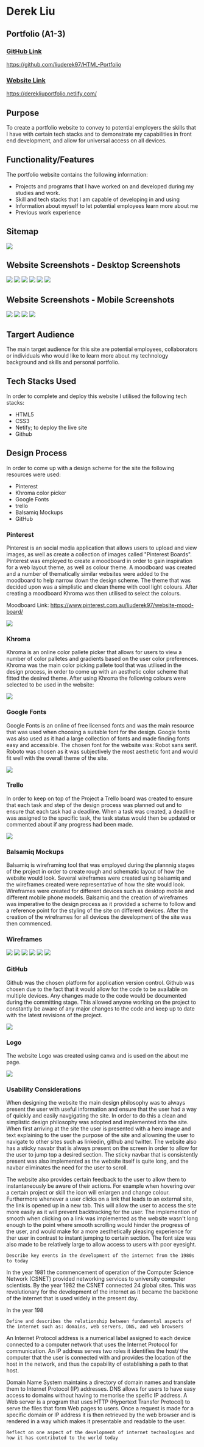 # Derek Liu

## Portfolio (A1-3)

### <u>GitHub Link</u>

<https://github.com/liuderek97/HTML-Portfolio>

### <u>Website Link</u>

<https://derekliuportfolio.netlify.com/>

## Purpose

To create a portfolio website to convey to potential employers the skills that I have with certain tech stacks and to demonstrate my capabilities in front end development, and allow for universal access on all devices.

## Functionality/Features

The portfolio website contains the following information:

- Projects and programs that I have worked on and developed during my studies and work.
- Skill and tech stacks that I am capable of developing in and using 
- Information about myself to let potential employees learn more about me
- Previous work experience 

## Sitemap

<img src="images/Sitemap.png" >

## Website Screenshots - Desktop Screenshots


<img src="images/Home Screen Shot.png"   />  


<img src="images/Projects Screenshot.png" /> 


<img src="images/Projects pt2 screenshot.png" >  


<img src="images/Skills screenshot.png" />  


<img src="images/Skills Pt2.png"  />  


<img src="images/About screenshot.png" />

## Website Screenshots - Mobile Screenshots

<img src="images/Mobile Screenshot.png">


<img src="images/Mobile projects screenshot.png">


<img src="images/Mobile Skills Screenshot.png">


<img src="images/About mobile screenshot.png">


## Targert Audience 

The main target audience for this site are potential employees, collaborators or individuals who would like to learn more about my technology background and skills and personal portfolio.

## Tech Stacks Used

In order to complete and deploy this website I utilised the following tech stacks:
* HTML5
* CSS3
* Netify; to deploy the live site
* Github

## Design Process

In order to come up with a design scheme for the site the following resources were used:
* Pinterest
* Khroma color picker
* Google Fonts
* trello 
* Balsamiq Mockups
* GitHub

### Pinterest

Pinterest is an social media application that allows users to upload and view images, as well as create a collection of images called "Pinterest Boards". Pinterest was employed to create a moodboard in order to gain inspiration for a web layout theme, as well as colour theme. A moodboard was created and a number of thematically  similar websites were added to the moodboard to help narrow down the design scheme. The theme that was decided upon was a simplistic and clean theme with cool light colours. After creating a moodboard Khroma was then utilised to select the colours.

Moodboard Link: <https://www.pinterest.com.au/liuderek97/website-mood-board/>

<img src="images/Moodboard.png">

### Khroma

Khroma is an online color pallete picker that allows for users to view a number of color palletes and gradients based on the user color preferences. Khroma was the main color picking pallete tool that was utilised in the design process, in order to come up with an aesthetic color scheme that fitted the desired theme. After using Khroma the following colours were selected to be used in the website:

<img src="images/Khroma Screenshot.png">

### Google Fonts

Google Fonts is an online of free licensed fonts and was the main resource that was used when choosing a suitable font for the design. Google fonts was also used as it had a large collection of fonts and made finding fonts easy and accessible. The chosen font for the website was: Robot sans serif. Roboto was chosen as it was subjectively the most aesthetic font and would fit well with the overall theme of the site.

<img src="images/Google Fonts Screenshot.png">



### Trello

In order to keep on top of the Project a Trello board was created to ensure that each task and step of the design process was planned out and to ensure that each task had a deadline. When a task was created, a deadline was assigned to the specific task, the task status would then be updated or commented about if any progress had been made.

<img src="images/Trello Screenshot.png">

### Balsamiq Mockups

Balsamiq is wireframing tool that was employed during the plannnig stages of the project in order to create rough and schematic layout of how the website would look. Several wireframes were created using balsamiq and the wireframes created were representative of how the site would look. Wireframes were created for different devices such as desktop mobile and different mobile phone models. Balsamiq and the creation of wireframes was imperative to the design process as it provided a scheme to follow and a reference point for the styling of the site on different devices. After the creation of the wireframes for all devices the development of the site was then commenced.


### Wireframes

<img src="images/Home Page Screenshot.png">

<img src="images/Projects wireframe Screenshot.png">

<img src="images/Skills wireframe Screenshot.png">

<img src="images/About wireframe Screenshot.png">

<img src="images/Experience Screenshot.png">

<img src="images/Contact Me Screenshot.png">

### GitHub

Github was the chosen platform for application version control. Github was chosen due to the fact that it would allow for the code to be available on multiple devices. Any changes made to the code would be documented during the committing stage. This allowed anyone working on the project to constantly be aware of any major changes to the code and keep up to date with the latest revisions of the project. 

<img src="images/Github Screenshot.png">

### Logo

The website Logo was created using canva and is used on the about me page.

<img src="images/logo.png">


### Usability Considerations

When designing the website the main design philosophy was to always present the user with useful information and ensure that the user had a way of quickly and easily navgigating the site. In order to do this a clean and simplistic design philosophy was adopted and implemented into the site. When first arriving at the site the user is presented with a hero image and text explaining to the user the purpose of the site and allowning the user to navigate to other sites such as linkedin, github and twitter. The website also has a sticky navabr that is always present on the screen in order to allow for the user to jump top a desired section. The sticky navbar that is consistently present was also implemented as the website itself is quite long, and the navbar eliminates the need for the user to scroll.

The website also provides certain feedback to the user to allow them to instantaneously be aware of their actions. For example when hovering over a certain project or skill the icon will enlargen and change colour. Furthermore whenever a user clicks on a link that leads to an external site, the link is opened up in a new tab. This will allow the user to access the site more easily as it will prevent backtracking for the user. The implemention of smooth when clicking on a link was implemented as the website wasn't long enough to the point where smooth scrolling would hinder the progress of the user, and would make for a more aesthetically pleasing experience for ther user in contrast to instant jumping to certain section. The font size was also made to be relatively large to allow access to users with poor eyesight. 



```
Describe key events in the development of the internet from the 1980s to today
```
In the year 1981 the commencement of operation of the Computer Science Network (CSNET) provided networking services to university computer scientists. By the year 1982 the CSNET connected 24 global sites. This was revolutionary for the development of the internet as it became the backbone of the internet that is used widely in the present day.

In the year 198

```
Define and describes the relationship between fundamental aspects of the internet such as: domains, web servers, DNS, and web browsers
```
An Internet Protocol address is a numerical label assigned to each device connected to a computer network that uses the Internet Protocol for communication. An IP address serves two roles it identifies the host/ the computer that the user is connected with and provides the location of the host in the network, and thus the capability of establishing a path to that host. 

Domain Name System maintains a directory of domain names and translate them to Internet Protocol (IP) addresses. DNS allows for users to have easy access to domains without having to memorise the speific IP address. A Web server is a program that uses HTTP (Hypertext Transfer Protocol) to serve the files that form Web pages to users. Once a request is made for a specific domain or IP address it is then retrieved by the web browser and is rendered in a way which makes it presentable and readable to the user.

```
Reflect on one aspect of the development of internet technologies and how it has contributed to the world today 
```

